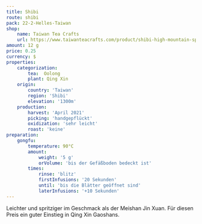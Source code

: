```yaml
---
title: Shibi
route: shibi
pack: 22-2-Helles-Taiwan
shop:
    name: Taiwan Tea Crafts
    url: https://www.taiwanteacrafts.com/product/shibi-high-mountain-spring-oolong-tea/?v=3a52f3c22ed6
amount: 12 g
price: 0.25
currency: $
properties:
    categorization:
        tea:  Oolong
        plant: Qing Xin
    origin:
        country: 'Taiwan'
        region: 'Shibi'
        elevation: '1300m'
    production:
        harvest: 'April 2021'
        picking: 'handgepflückt'
        oxidization: 'sehr leicht'
        roast: 'keine'
preparation:
    gongfu:
        temperature: 90°C
        amount:
            weight: '5 g'
            orVolume: 'bis der Gefäßboden bedeckt ist'
        times:
            rinse: 'blitz'
            firstInfusions: '20 Sekunden'
            until: 'bis die Blätter geöffnet sind'
            laterInfusions: '+10 Sekunden'
---
```

Leichter und spritziger im Geschmack als der Meishan Jin Xuan. Für diesen Preis ein guter Einstieg in Qing Xin Gaoshans.